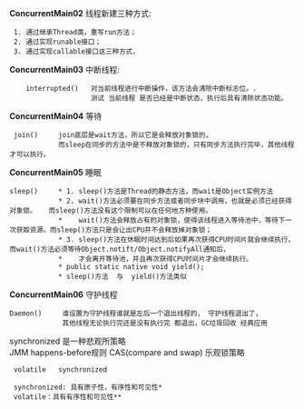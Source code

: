 
**ConcurrentMain02** 线程新建三种方式:

     1. 通过继承Thread类，重写run方法；
     2. 通过实现runable接口；
     3. 通过实现callable接口这三种方式，
**ConcurrentMain03** 中断线程:

        interrupted()   对当前线程进行中断操作，该方法会清除中断标志位。. 
                        测试 当前线程 是否已经是中断状态，执行后具有清除状态功能。
**ConcurrentMain04**  等待
        
     join()     join底层是wait方法，所以它是会释放对象锁的，
                而sleep在同步的方法中是不释放对象锁的，只有同步方法执行完毕，其他线程才可以执行。

**ConcurrentMain05**   睡眠    

    sleep()     * 1. sleep()方法是Thread的静态方法，而wait是Object实例方法
                * 2. wait()方法必须要在同步方法或者同步块中调用，也就是必须已经获得对象锁。   而sleep()方法没有这个限制可以在任何地方种使用。
                *    wait()方法会释放占有的对象锁，使得该线程进入等待池中，等待下一次获取资源。而sleep()方法只是会让出CPU并不会释放掉对象锁；
                * 3. sleep()方法在休眠时间达到后如果再次获得CPU时间片就会继续执行，         而wait()方法必须等待Object.notift/Object.notifyAll通知后，
                *    才会离开等待池，并且再次获得CPU时间片才会继续执行。
                * public static native void yield();
                * sleep()方法  与  yield()方法类似     
                
**ConcurrentMain06**    守护线程
    
    Daemon()     谁设置为守护线程谁就是左后一个退出线程的， 守护线程退出了，
                 其他线程无论执行完还是没有执行完 都退出，GC垃圾回收 经典应用       
 

synchronized 是一种悲观所策略              
JMM happens-before规则     CAS(compare and swap) 乐观锁策略    

     volatile   synchronized    
     
     synchronized: 具有原子性，有序性和可见性*        
     volatile：具有有序性和可见性**      